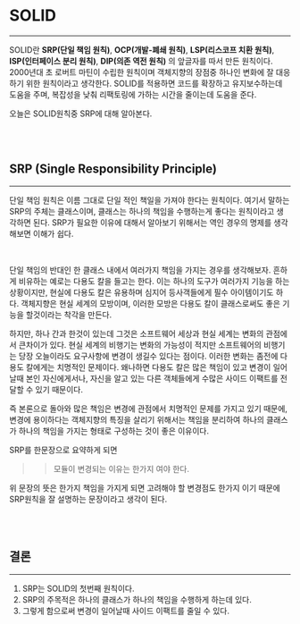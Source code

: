 # SOLID

---

SOLID란 **SRP(단일 책임 원칙)**, **OCP(개발-폐쇄 원칙)**, **LSP(리스코프 치환 원칙)**, **ISP(인터페이스 분리 원칙)**, **DIP(의존 역전 원칙)**
의 앞글자를 따서 만든 원칙이다. 2000년대 초 로버트 마틴이 수립한 원칙이며 객체지향의 장점중 하나인 변화에 잘 대응하기 위한 원칙이라고 생각한다.
SOLID를 적용하면 코드를 확장하고 유지보수하는데 도움을 주며, 복잡성을 낮춰 리팩토링에 가하는 시간을 줄이는데 도움을 준다.

오늘은 SOLID원칙중 SRP에 대해 알아본다.


<br><br>

## SRP (Single Responsibility Principle)

---

단일 책임 원칙은 이름 그대로 단일 적인 책일을 가져야 한다는 원칙이다. 여기서 말하는 SRP의 주체는 클래스이며, 클래스는 하나의
책임을 수행하는게 좋다는 원칙이라고 생각하면 된다. SRP가 필요한 이유에 대해서 알아보기 위해서는 역인 경우의 명제를 생각해보면 이해가 쉽다.

<br>

단일 책임의 반대인 한 클래스 내에서 여러가지 책임을 가지는 경우를 생각해보자.
흔하게 비유하는 예로는 다용도 칼을 들고는 한다. 이는 하나의 도구가 여러가지 기능을 하는 상황이지만, 현실에 다용도 칼은 유용하며
심지어 등사객들에게 필수 아이템이기도 하다. 객체지향은 현실 세계의 모방이며, 이러한 모방은 다용도 칼이 클래스로써도 좋은 기능을 할것이라는 착각을 만든다.

하지만, 하나 간과 한것이 있는데 그것은 소프트웨어 세상과 현실 세계는 변화의 관점에서 큰차이가 있다. 현실 세계의 비행기는 변화의 가능성이 적지만
소프트웨어의 비행기는 당장 오늘이라도 요구사항에 변경이 생길수 있다는 점이다. 이러한 변화는 좀전에 다용도 칼에게는 치명적인 문제이다.
왜나하면 다용도 칼은 많은 책임이 있고 변경이 일어날때 본인 자신에게서나, 자신을 알고 있는 다른 객체들에게 수많은 사이드 이팩트를 전달할 수 있기 때문이다.

즉 본론으로 돌아와 많은 책임은 변경에 관점에서 치명적인 문제를 가지고 있기 때문에, 변경에 용이하다는 객체지향의 특징을 살리기 위해서는
책임을 분리하여 하나의 클래스가 하나의 책임을 가지는 형태로 구성하는 것이 좋은 이유이다.

SRP를 한문장으로 요약하게 되면

>> 모듈이 변경되는 이유는 한가지 여야 한다.

위 문장의 뜻은 한가지 책임을 가지게 되면 고려해야 할 변경점도 한가지 이기 때문에 SRP원칙을 잘 설명하는 문장이라고 생각이 된다.

<br><br>

## 결론 

---

1. SRP는 SOLID의 첫번째 원칙이다.
2. SRP의 주목적은 하나의 클래스가 하나의 책임을 수행하게 하는데 있다.
3. 그렇게 함으로써 변경이 일어날때 사이드 이팩트를 줄일 수 있다.



